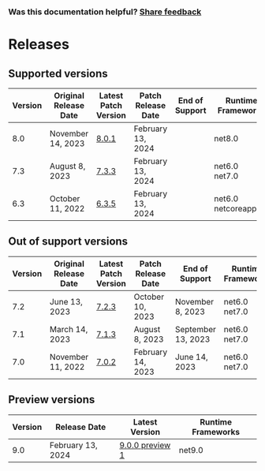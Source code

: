 
### Was this documentation helpful? [Share feedback](https://www.research.net/r/DGDQWXH?src=documentation%2Freleases)

# Releases

## Supported versions

| Version | Original Release Date | Latest Patch Version | Patch Release Date | End of Support | Runtime Frameworks |
| --- | --- | --- | --- | --- | --- |
| 8.0 | November 14, 2023 | [8.0.1](https://github.com/dotnet/dotnet-monitor/releases/tag/v8.0.1) | February 13, 2024 |  | net8.0 |
| 7.3 | August 8, 2023 | [7.3.3](https://github.com/dotnet/dotnet-monitor/releases/tag/v7.3.3) | February 13, 2024 |  | net6.0<br/>net7.0 |
| 6.3 | October 11, 2022 | [6.3.5](https://github.com/dotnet/dotnet-monitor/releases/tag/v6.3.5) | February 13, 2024 |  | net6.0<br/>netcoreapp3.1 |


## Out of support versions

| Version | Original Release Date | Latest Patch Version | Patch Release Date | End of Support | Runtime Frameworks |
| --- | --- | --- | --- | --- | --- |
| 7.2 | June 13, 2023 | [7.2.3](https://github.com/dotnet/dotnet-monitor/releases/tag/v7.2.3) | October 10, 2023 | November 8, 2023 | net6.0<br/>net7.0 |
| 7.1 | March 14, 2023 | [7.1.3](https://github.com/dotnet/dotnet-monitor/releases/tag/v7.1.3) | August 8, 2023 | September 13, 2023 | net6.0<br/>net7.0 |
| 7.0 | November 11, 2022 | [7.0.2](https://github.com/dotnet/dotnet-monitor/releases/tag/v7.0.2) | February 14, 2023 | June 14, 2023 | net6.0<br/>net7.0 |


## Preview versions

| Version | Release Date | Latest Version | Runtime Frameworks |
| --- | --- | --- | --- |
| 9.0 | February 13, 2024 | [9.0.0 preview 1](https://github.com/dotnet/dotnet-monitor/releases/tag/v9.0.0-preview.1.24106.4) | net9.0 |


